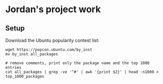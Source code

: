 # Jordan's project work

## Setup
Download the Ubuntu popularity contest list:

```
wget https://popcon.ubuntu.com/by_inst
mv by_inst all_packages

# remove comments, print only the package name and the top 1000 entries
cat all_packages | grep -ve '^#' | awk '{print $2}' | head -n1000 > top_1000_packages
```
